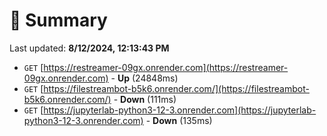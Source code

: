 # 📖 Summary
Last updated: **8/12/2024, 12:13:43 PM**

- `GET` [https://restreamer-09gx.onrender.com](https://restreamer-09gx.onrender.com) - **Up** (24848ms)
- `GET` [https://filestreambot-b5k6.onrender.com/](https://filestreambot-b5k6.onrender.com/) - **Down** (111ms)
- `GET` [https://jupyterlab-python3-12-3.onrender.com](https://jupyterlab-python3-12-3.onrender.com) - **Down** (135ms)

